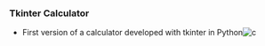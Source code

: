### Tkinter Calculator

- First version of a calculator developed with tkinter in Python![c](https://github.com/user-attachments/assets/adf292eb-e9d3-4eaf-a49c-f8fca5038738)
